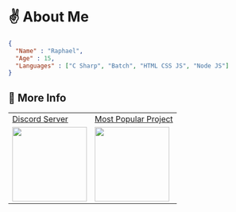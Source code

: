 # ✌ About Me
```json
{
  "Name" : "Raphael",
  "Age" : 15,
  "Languages" : ["C Sharp", "Batch", "HTML CSS JS", "Node JS"]
}
```
## 🔔 More Info
<table>
  <tr>
    <td><a href="https://dsc.gg/polar69">Discord Server</a></td>
    <td><a href="https://polar-chatty.polar-69.repl.co/">Most Popular Project</a></td>
  </tr>
  <tr>
    <td><img src="https://distok.top/stickers/796138864933863456/796140620111544330.gif" width="150" height="150"></td>
    <td><img src="https://distok.top/stickers/755240383084232756/755243061088616458.gif" width="150" height="150"></td>
  </tr>
</table>
